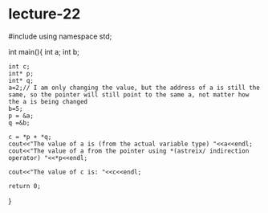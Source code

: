 # lecture-22
#include<iostream>
using namespace std;

int main(){
    int a;
    int b;
    
    int c;
    int* p;
    int* q;
    a=2;// I am only changing the value, but the address of a is still the same, so the pointer will still point to the same a, not matter how the a is being changed
    b=5;
    p = &a;
    q =&b;
    
    c = *p + *q;
    cout<<"The value of a is (from the actual variable type) "<<a<<endl;
    cout<<"The value of a from the pointer using *(astreix/ indirection operator) "<<*p<<endl;
    
    cout<<"The value of c is: "<<c<<endl;
    
    return 0;
    
}
